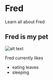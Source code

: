 # Fred
Learn all about Fred

## Fred is my pet
![alt text](https://github.umn.edu/jennz/fred/blob/master/fred.png "Current image of Fred")


Fred currently likes
- eating leaves
- sleeping
